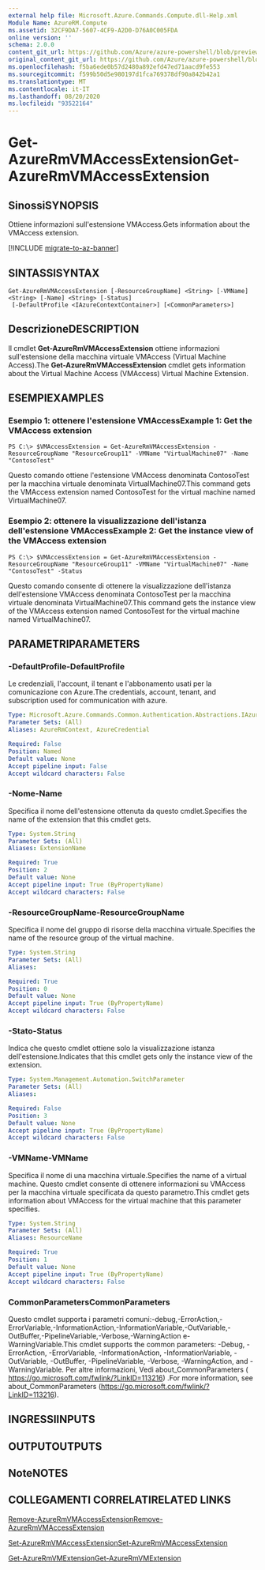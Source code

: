 ```yaml
---
external help file: Microsoft.Azure.Commands.Compute.dll-Help.xml
Module Name: AzureRM.Compute
ms.assetid: 32CF9DA7-5607-4CF9-A2D0-D76A0C005FDA
online version: ''
schema: 2.0.0
content_git_url: https://github.com/Azure/azure-powershell/blob/preview/src/ResourceManager/Compute/Stack/Commands.Compute/help/Get-AzureRmVMAccessExtension.md
original_content_git_url: https://github.com/Azure/azure-powershell/blob/preview/src/ResourceManager/Compute/Stack/Commands.Compute/help/Get-AzureRmVMAccessExtension.md
ms.openlocfilehash: f5ba6ede0b57d2480a892efd47ed71aacd9fe553
ms.sourcegitcommit: f599b50d5e980197d1fca769378df90a842b42a1
ms.translationtype: MT
ms.contentlocale: it-IT
ms.lasthandoff: 08/20/2020
ms.locfileid: "93522164"
---
```

# <span data-ttu-id="d898d-101">Get-AzureRmVMAccessExtension</span><span class="sxs-lookup"><span data-stu-id="d898d-101">Get-AzureRmVMAccessExtension</span></span>

## <span data-ttu-id="d898d-102">Sinossi</span><span class="sxs-lookup"><span data-stu-id="d898d-102">SYNOPSIS</span></span>
<span data-ttu-id="d898d-103">Ottiene informazioni sull'estensione VMAccess.</span><span class="sxs-lookup"><span data-stu-id="d898d-103">Gets information about the VMAccess extension.</span></span>

[!INCLUDE [migrate-to-az-banner](../../includes/migrate-to-az-banner.md)]

## <span data-ttu-id="d898d-104">SINTASSI</span><span class="sxs-lookup"><span data-stu-id="d898d-104">SYNTAX</span></span>

```
Get-AzureRmVMAccessExtension [-ResourceGroupName] <String> [-VMName] <String> [-Name] <String> [-Status]
 [-DefaultProfile <IAzureContextContainer>] [<CommonParameters>]
```

## <span data-ttu-id="d898d-105">Descrizione</span><span class="sxs-lookup"><span data-stu-id="d898d-105">DESCRIPTION</span></span>
<span data-ttu-id="d898d-106">Il cmdlet **Get-AzureRmVMAccessExtension** ottiene informazioni sull'estensione della macchina virtuale VMAccess (Virtual Machine Access).</span><span class="sxs-lookup"><span data-stu-id="d898d-106">The **Get-AzureRmVMAccessExtension** cmdlet gets information about the Virtual Machine Access (VMAccess) Virtual Machine Extension.</span></span>

## <span data-ttu-id="d898d-107">ESEMPI</span><span class="sxs-lookup"><span data-stu-id="d898d-107">EXAMPLES</span></span>

### <span data-ttu-id="d898d-108">Esempio 1: ottenere l'estensione VMAccess</span><span class="sxs-lookup"><span data-stu-id="d898d-108">Example 1: Get the VMAccess extension</span></span>
```
PS C:\> $VMAccessExtension = Get-AzureRmVMAccessExtension -ResourceGroupName "ResourceGroup11" -VMName "VirtualMachine07" -Name "ContosoTest"
```

<span data-ttu-id="d898d-109">Questo comando ottiene l'estensione VMAccess denominata ContosoTest per la macchina virtuale denominata VirtualMachine07.</span><span class="sxs-lookup"><span data-stu-id="d898d-109">This command gets the VMAccess extension named ContosoTest for the virtual machine named VirtualMachine07.</span></span>

### <span data-ttu-id="d898d-110">Esempio 2: ottenere la visualizzazione dell'istanza dell'estensione VMAccess</span><span class="sxs-lookup"><span data-stu-id="d898d-110">Example 2: Get the instance view of the VMAccess extension</span></span>
```
PS C:\> $VMAccessExtension = Get-AzureRmVMAccessExtension -ResourceGroupName "ResourceGroup11" -VMName "VirtualMachine07" -Name "ContosoTest" -Status
```

<span data-ttu-id="d898d-111">Questo comando consente di ottenere la visualizzazione dell'istanza dell'estensione VMAccess denominata ContosoTest per la macchina virtuale denominata VirtualMachine07.</span><span class="sxs-lookup"><span data-stu-id="d898d-111">This command gets the instance view of the VMAccess extension named ContosoTest for the virtual machine named VirtualMachine07.</span></span>

## <span data-ttu-id="d898d-112">PARAMETRI</span><span class="sxs-lookup"><span data-stu-id="d898d-112">PARAMETERS</span></span>

### <span data-ttu-id="d898d-113">-DefaultProfile</span><span class="sxs-lookup"><span data-stu-id="d898d-113">-DefaultProfile</span></span>
<span data-ttu-id="d898d-114">Le credenziali, l'account, il tenant e l'abbonamento usati per la comunicazione con Azure.</span><span class="sxs-lookup"><span data-stu-id="d898d-114">The credentials, account, tenant, and subscription used for communication with azure.</span></span>

```yaml
Type: Microsoft.Azure.Commands.Common.Authentication.Abstractions.IAzureContextContainer
Parameter Sets: (All)
Aliases: AzureRmContext, AzureCredential

Required: False
Position: Named
Default value: None
Accept pipeline input: False
Accept wildcard characters: False
```

### <span data-ttu-id="d898d-115">-Nome</span><span class="sxs-lookup"><span data-stu-id="d898d-115">-Name</span></span>
<span data-ttu-id="d898d-116">Specifica il nome dell'estensione ottenuta da questo cmdlet.</span><span class="sxs-lookup"><span data-stu-id="d898d-116">Specifies the name of the extension that this cmdlet gets.</span></span>

```yaml
Type: System.String
Parameter Sets: (All)
Aliases: ExtensionName

Required: True
Position: 2
Default value: None
Accept pipeline input: True (ByPropertyName)
Accept wildcard characters: False
```

### <span data-ttu-id="d898d-117">-ResourceGroupName</span><span class="sxs-lookup"><span data-stu-id="d898d-117">-ResourceGroupName</span></span>
<span data-ttu-id="d898d-118">Specifica il nome del gruppo di risorse della macchina virtuale.</span><span class="sxs-lookup"><span data-stu-id="d898d-118">Specifies the name of the resource group of the virtual machine.</span></span>

```yaml
Type: System.String
Parameter Sets: (All)
Aliases: 

Required: True
Position: 0
Default value: None
Accept pipeline input: True (ByPropertyName)
Accept wildcard characters: False
```

### <span data-ttu-id="d898d-119">-Stato</span><span class="sxs-lookup"><span data-stu-id="d898d-119">-Status</span></span>
<span data-ttu-id="d898d-120">Indica che questo cmdlet ottiene solo la visualizzazione istanza dell'estensione.</span><span class="sxs-lookup"><span data-stu-id="d898d-120">Indicates that this cmdlet gets only the instance view of the extension.</span></span>

```yaml
Type: System.Management.Automation.SwitchParameter
Parameter Sets: (All)
Aliases: 

Required: False
Position: 3
Default value: None
Accept pipeline input: True (ByPropertyName)
Accept wildcard characters: False
```

### <span data-ttu-id="d898d-121">-VMName</span><span class="sxs-lookup"><span data-stu-id="d898d-121">-VMName</span></span>
<span data-ttu-id="d898d-122">Specifica il nome di una macchina virtuale.</span><span class="sxs-lookup"><span data-stu-id="d898d-122">Specifies the name of a virtual machine.</span></span>
<span data-ttu-id="d898d-123">Questo cmdlet consente di ottenere informazioni su VMAccess per la macchina virtuale specificata da questo parametro.</span><span class="sxs-lookup"><span data-stu-id="d898d-123">This cmdlet gets information about VMAccess for the virtual machine that this parameter specifies.</span></span>

```yaml
Type: System.String
Parameter Sets: (All)
Aliases: ResourceName

Required: True
Position: 1
Default value: None
Accept pipeline input: True (ByPropertyName)
Accept wildcard characters: False
```

### <span data-ttu-id="d898d-124">CommonParameters</span><span class="sxs-lookup"><span data-stu-id="d898d-124">CommonParameters</span></span>
<span data-ttu-id="d898d-125">Questo cmdlet supporta i parametri comuni:-debug,-ErrorAction,-ErrorVariable,-InformationAction,-InformationVariable,-OutVariable,-OutBuffer,-PipelineVariable,-Verbose,-WarningAction e-WarningVariable.</span><span class="sxs-lookup"><span data-stu-id="d898d-125">This cmdlet supports the common parameters: -Debug, -ErrorAction, -ErrorVariable, -InformationAction, -InformationVariable, -OutVariable, -OutBuffer, -PipelineVariable, -Verbose, -WarningAction, and -WarningVariable.</span></span> <span data-ttu-id="d898d-126">Per altre informazioni, Vedi about_CommonParameters ( https://go.microsoft.com/fwlink/?LinkID=113216) .</span><span class="sxs-lookup"><span data-stu-id="d898d-126">For more information, see about_CommonParameters (https://go.microsoft.com/fwlink/?LinkID=113216).</span></span>

## <span data-ttu-id="d898d-127">INGRESSI</span><span class="sxs-lookup"><span data-stu-id="d898d-127">INPUTS</span></span>

## <span data-ttu-id="d898d-128">OUTPUT</span><span class="sxs-lookup"><span data-stu-id="d898d-128">OUTPUTS</span></span>

## <span data-ttu-id="d898d-129">Note</span><span class="sxs-lookup"><span data-stu-id="d898d-129">NOTES</span></span>

## <span data-ttu-id="d898d-130">COLLEGAMENTI CORRELATI</span><span class="sxs-lookup"><span data-stu-id="d898d-130">RELATED LINKS</span></span>

[<span data-ttu-id="d898d-131">Remove-AzureRmVMAccessExtension</span><span class="sxs-lookup"><span data-stu-id="d898d-131">Remove-AzureRmVMAccessExtension</span></span>](./Remove-AzureRmVMAccessExtension.md)

[<span data-ttu-id="d898d-132">Set-AzureRmVMAccessExtension</span><span class="sxs-lookup"><span data-stu-id="d898d-132">Set-AzureRmVMAccessExtension</span></span>](./Set-AzureRmVMAccessExtension.md)

[<span data-ttu-id="d898d-133">Get-AzureRmVMExtension</span><span class="sxs-lookup"><span data-stu-id="d898d-133">Get-AzureRmVMExtension</span></span>](./Get-AzureRmVMExtension.md)


